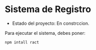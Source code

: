 <h1> Sistema de Registro </h1>

- Estado del proyecto: En constrccion.

Para ejecutar el sistema, debes poner:

```npm intall ract```

